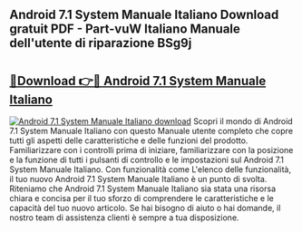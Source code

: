 ## Android 7.1 System Manuale Italiano Download gratuit PDF - Part-vuW Italiano Manuale dell'utente di riparazione BSg9j

# <h2><a href="http://dfcyji.blite.top/?on=Android+7.1+System+Manuale+Italiano">🔗Download 👉🔴 Android 7.1 System Manuale Italiano</a></h2>

[![Android 7.1 System Manuale Italiano download](https://i.imgur.com/lujVjoI.png)](http://dfcyji.blite.top/?on=Android+7.1+System+Manuale+Italiano)
Scopri il mondo di Android 7.1 System Manuale Italiano con questo Manuale utente completo che copre tutti gli aspetti delle caratteristiche e delle funzioni del prodotto. Familiarizzare con i controlli prima di iniziare, familiarizzare con la posizione e la funzione di tutti i pulsanti di controllo e le impostazioni sul Android 7.1 System Manuale Italiano. Con funzionalità come L'elenco delle funzionalità, il tuo nuovo Android 7.1 System Manuale Italiano è un punto di svolta. Riteniamo che Android 7.1 System Manuale Italiano sia stata una risorsa chiara e concisa per il tuo sforzo di comprendere le caratteristiche e le capacità del tuo nuovo articolo. Se hai bisogno di aiuto o hai domande, il nostro team di assistenza clienti è sempre a tua disposizione.
